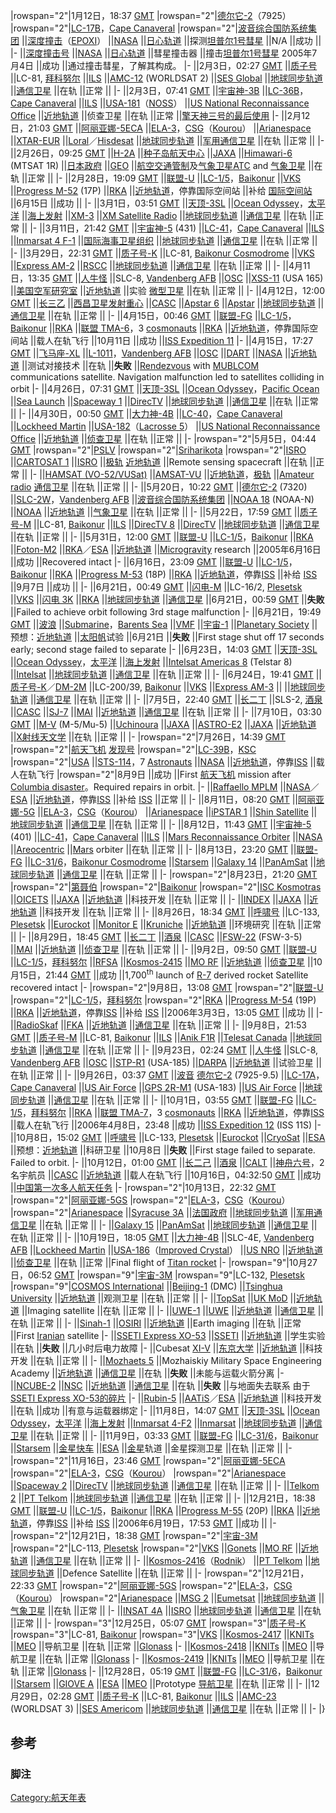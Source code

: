 |rowspan="2"|<span id="1月"></span>1月12日，18:37 [GMT](https://zh.wikipedia.org/wiki/GMT "wikilink") |rowspan="2"|[德尔它-2](https://zh.wikipedia.org/wiki/德尔它-2运载火箭 "wikilink")（7925） |rowspan="2"|[LC-17B](https://zh.wikipedia.org/wiki/Cape_Canaveral_Air_Force_Station_Launch_Complex_17 "wikilink")，[Cape Canaveral](https://zh.wikipedia.org/wiki/Cape_Canaveral_Air_Force_Station "wikilink") |rowspan="2"|[波音综合国防系统集团](https://zh.wikipedia.org/wiki/波音综合国防系统集团 "wikilink") ||[深度撞击](https://zh.wikipedia.org/wiki/深度撞击 "wikilink")（[EPOXI](../Page/EPOXI.md "wikilink")） ||[NASA](https://zh.wikipedia.org/wiki/NASA "wikilink") ||[日心轨道](https://zh.wikipedia.org/wiki/日心轨道 "wikilink") ||探测[坦普尔1号彗星](../Page/坦普尔1号彗星.md "wikilink") ||N/A ||成功 || |- ||[深度撞击号](../Page/深度撞击号.md "wikilink") ||[NASA](https://zh.wikipedia.org/wiki/NASA "wikilink") ||[日心轨道](https://zh.wikipedia.org/wiki/日心轨道 "wikilink") ||彗星撞击器 ||撞击[坦普尔1号彗星](../Page/坦普尔1号彗星.md "wikilink")
2005年7月4日 ||成功 ||通过撞击彗星，了解其构成。 |- ||<span id="2月"></span>2月3日，02:27 [GMT](https://zh.wikipedia.org/wiki/GMT "wikilink") ||[质子号](https://zh.wikipedia.org/wiki/质子号运载火箭 "wikilink") ||LC-81, [拜科努尔](../Page/拜科努尔航天发射场.md "wikilink") ||[ILS](https://zh.wikipedia.org/wiki/International_Launch_Services "wikilink") ||[AMC-12](https://zh.wikipedia.org/wiki/AMC-12 "wikilink") (WORLDSAT 2) ||[SES Global](https://zh.wikipedia.org/wiki/SES_Global "wikilink") ||[地球同步轨道](../Page/地球同步轨道.md "wikilink") ||[通信卫星](https://zh.wikipedia.org/wiki/通信卫星 "wikilink") ||在轨 ||正常 || |- ||2月3日，07:41 [GMT](https://zh.wikipedia.org/wiki/GMT "wikilink") ||[宇宙神-3B](https://zh.wikipedia.org/wiki/宇宙神-3运载火箭 "wikilink") ||[LC-36B](https://zh.wikipedia.org/wiki/Cape_Canaveral_Air_Force_Station_Launch_Complex_36 "wikilink")，[Cape Canaveral](https://zh.wikipedia.org/wiki/Cape_Canaveral_Air_Force_Station "wikilink") ||[ILS](https://zh.wikipedia.org/wiki/International_Launch_Services "wikilink") ||[USA-181](https://zh.wikipedia.org/wiki/USA-181 "wikilink")（[NOSS](https://zh.wikipedia.org/wiki/Naval_Ocean_Surveillance_System "wikilink")） ||[US National Reconnaissance Office](https://zh.wikipedia.org/wiki/US_National_Reconnaissance_Office "wikilink") ||[近地轨道](../Page/近地轨道.md "wikilink") ||侦查卫星 ||在轨 ||正常 ||[擎天神三号的最后使用](https://zh.wikipedia.org/wiki/擎天神三号 "wikilink") |- ||2月12日，21:03 [GMT](https://zh.wikipedia.org/wiki/GMT "wikilink") ||[阿丽亚娜-5ECA](https://zh.wikipedia.org/wiki/阿丽亚娜5型运载火箭 "wikilink") ||[ELA-3](https://zh.wikipedia.org/wiki/ELA-3 "wikilink")，[CSG](https://zh.wikipedia.org/wiki/Centre_Spatial_Guyanais "wikilink")（[Kourou](https://zh.wikipedia.org/wiki/Kourou "wikilink")） ||[Arianespace](https://zh.wikipedia.org/wiki/Arianespace "wikilink") ||[XTAR-EUR](https://zh.wikipedia.org/wiki/XTAR-EUR "wikilink") ||[Loral](https://zh.wikipedia.org/wiki/Loral "wikilink")／[Hisdesat](https://zh.wikipedia.org/wiki/Hisdesat "wikilink") ||[地球同步轨道](../Page/地球同步轨道.md "wikilink") ||[军用通信卫星](https://zh.wikipedia.org/wiki/通信卫星 "wikilink") ||在轨 ||正常 || |- ||2月26日，09:25 [GMT](https://zh.wikipedia.org/wiki/GMT "wikilink") ||[H-2A](https://zh.wikipedia.org/wiki/H-2A运载火箭 "wikilink") ||[种子岛航天中心](https://zh.wikipedia.org/wiki/种子岛航天中心 "wikilink") ||[JAXA](https://zh.wikipedia.org/wiki/JAXA "wikilink") ||[Himawari-6](https://zh.wikipedia.org/wiki/MTSAT "wikilink") (MTSAT 1R) ||[日本政府](https://zh.wikipedia.org/wiki/日本政府 "wikilink") ||[GEO](../Page/地球同步轨道.md "wikilink") ||[航空交通管制](../Page/航空交通管制.md "wikilink")及[气象卫星](https://zh.wikipedia.org/wiki/气象卫星 "wikilink")[ATC](https://zh.wikipedia.org/wiki/Air_Traffic_Control "wikilink") and [气象卫星](https://zh.wikipedia.org/wiki/气象卫星 "wikilink") ||在轨 ||正常 || |- ||2月28日，19:09 [GMT](https://zh.wikipedia.org/wiki/GMT "wikilink") ||[联盟-U](https://zh.wikipedia.org/wiki/联盟号运载火箭 "wikilink") ||[LC-1/5](https://zh.wikipedia.org/wiki/Gagarin's_Start "wikilink")，[Baikonur](https://zh.wikipedia.org/wiki/Baikonur_Cosmodrome "wikilink") ||[VKS](https://zh.wikipedia.org/wiki/VKS "wikilink") ||[Progress M-52](https://zh.wikipedia.org/wiki/Progress_spacecraft "wikilink") (17P) ||[RKA](https://zh.wikipedia.org/wiki/俄罗斯联邦太空总署 "wikilink") ||[近地轨道](../Page/近地轨道.md "wikilink")，停靠国际空间站 ||补给 [国际空间站](../Page/国际空间站.md "wikilink") ||6月15日 ||成功 || |- ||<span id="3月"></span>3月1日，03:51 [GMT](https://zh.wikipedia.org/wiki/GMT "wikilink") ||[天顶-3SL](https://zh.wikipedia.org/wiki/天顶号运载火箭 "wikilink") ||[Ocean Odyssey](https://zh.wikipedia.org/wiki/Ocean_Odyssey "wikilink")，[太平洋](https://zh.wikipedia.org/wiki/太平洋 "wikilink") ||[海上发射](https://zh.wikipedia.org/wiki/海上发射 "wikilink") ||[XM-3](https://zh.wikipedia.org/wiki/XM-3 "wikilink") ||[XM Satellite Radio](https://zh.wikipedia.org/wiki/XM_Satellite_Radio "wikilink") ||[地球同步轨道](../Page/地球同步轨道.md "wikilink") ||[通信卫星](https://zh.wikipedia.org/wiki/通信卫星 "wikilink") ||在轨 ||正常 || |- ||3月11日，21:42 [GMT](https://zh.wikipedia.org/wiki/GMT "wikilink") ||[宇宙神-5](https://zh.wikipedia.org/wiki/宇宙神-5运载火箭 "wikilink") (431) ||[LC-41](https://zh.wikipedia.org/wiki/Cape_Canaveral_Air_Force_Station_Launch_Complex_41 "wikilink")，[Cape Canaveral](https://zh.wikipedia.org/wiki/Cape_Canaveral_Air_Force_Station "wikilink") ||[ILS](https://zh.wikipedia.org/wiki/International_Launch_Services "wikilink") ||[Inmarsat 4 F-1](https://zh.wikipedia.org/wiki/Inmarsat_4_F-1 "wikilink") ||[国际海事卫星组织](https://zh.wikipedia.org/wiki/国际海事卫星组织 "wikilink") ||[地球同步轨道](../Page/地球同步轨道.md "wikilink") ||[通信卫星](https://zh.wikipedia.org/wiki/通信卫星 "wikilink") ||在轨 ||正常 || |- ||3月29日，22:31 [GMT](https://zh.wikipedia.org/wiki/GMT "wikilink") ||[质子号-K](https://zh.wikipedia.org/wiki/质子号运载火箭 "wikilink") ||LC-81, [Baikonur Cosmodrome](https://zh.wikipedia.org/wiki/Baikonur_Cosmodrome "wikilink") ||[VKS](https://zh.wikipedia.org/wiki/VKS "wikilink") ||[Express AM-2](https://zh.wikipedia.org/wiki/Express_AM-2 "wikilink") ||[RSCC](https://zh.wikipedia.org/wiki/俄罗斯卫星通信公司 "wikilink") ||[地球同步轨道](../Page/地球同步轨道.md "wikilink") ||[通信卫星](https://zh.wikipedia.org/wiki/通信卫星 "wikilink") ||在轨 ||正常 || |- ||<span id="4月"></span>4月11日，13:35 [GMT](https://zh.wikipedia.org/wiki/GMT "wikilink") ||[人牛怪](https://zh.wikipedia.org/wiki/人牛怪运载火箭 "wikilink") ||SLC-8, [Vandenberg AFB](https://zh.wikipedia.org/wiki/Vandenberg_AFB "wikilink") ||[OSC](https://zh.wikipedia.org/wiki/Orbital_Sciences "wikilink") ||[XSS-11](https://zh.wikipedia.org/wiki/XSS-11 "wikilink") (USA 165) ||[美国空军研究室](https://zh.wikipedia.org/wiki/美国空军研究室 "wikilink") ||[近地轨道](../Page/近地轨道.md "wikilink") ||实验 [微型卫星](https://zh.wikipedia.org/wiki/微型卫星 "wikilink") ||在轨 ||正常 || |- ||4月12日，12:00 [GMT](https://zh.wikipedia.org/wiki/GMT "wikilink") ||[长三乙](https://zh.wikipedia.org/wiki/长征三号乙火箭 "wikilink") ||[西昌卫星发射重心](https://zh.wikipedia.org/wiki/西昌卫星发射重心 "wikilink") ||[CASC](https://zh.wikipedia.org/wiki/CASC "wikilink") ||[Apstar 6](https://zh.wikipedia.org/wiki/Apstar_6 "wikilink") ||[Apstar](https://zh.wikipedia.org/wiki/Apstar "wikilink") ||[地球同步轨道](../Page/地球同步轨道.md "wikilink") ||[通信卫星](https://zh.wikipedia.org/wiki/通信卫星 "wikilink") ||在轨 ||正常 || |- ||4月15日，00:46 [GMT](https://zh.wikipedia.org/wiki/GMT "wikilink") ||[联盟-FG](https://zh.wikipedia.org/wiki/联盟号运载火箭 "wikilink") ||[LC-1/5](https://zh.wikipedia.org/wiki/Gagarin's_Start "wikilink")，[Baikonur](https://zh.wikipedia.org/wiki/Baikonur_Cosmodrome "wikilink") ||[RKA](https://zh.wikipedia.org/wiki/俄罗斯联邦太空总署 "wikilink") ||[联盟 TMA-6](https://zh.wikipedia.org/wiki/联盟号运载火箭 "wikilink")，3 [cosmonauts](https://zh.wikipedia.org/wiki/cosmonaut "wikilink") ||[RKA](https://zh.wikipedia.org/wiki/俄罗斯联邦太空总署 "wikilink") ||[近地轨道](../Page/近地轨道.md "wikilink")，停靠国际空间站 ||载人在轨飞行 ||10月11日 ||成功 ||[ISS Expedition 11](https://zh.wikipedia.org/wiki/Expedition_11 "wikilink") |- ||4月15日，17:27 [GMT](https://zh.wikipedia.org/wiki/GMT "wikilink") ||[飞马座-XL](https://zh.wikipedia.org/wiki/飞马座号运载火箭 "wikilink") ||[L-1011](https://zh.wikipedia.org/wiki/Lockheed_L-1011 "wikilink")，[Vandenberg AFB](https://zh.wikipedia.org/wiki/Vandenberg_AFB "wikilink") ||[OSC](https://zh.wikipedia.org/wiki/Orbital_Sciences "wikilink") ||[DART](https://zh.wikipedia.org/wiki/DART_\(spacecraft\) "wikilink") ||[NASA](https://zh.wikipedia.org/wiki/NASA "wikilink") ||[近地轨道](../Page/近地轨道.md "wikilink") ||测试对接技术 ||在轨 ||**失败** ||[Rendezvous](../Page/Rendezvous.md "wikilink") with [MUBLCOM](https://zh.wikipedia.org/wiki/MUBLCOM "wikilink") communications satellite. Navigation malfunction led to satellites colliding in orbit |- ||4月26日，07:31 [GMT](https://zh.wikipedia.org/wiki/GMT "wikilink") ||[天顶-3SL](https://zh.wikipedia.org/wiki/天顶号运载火箭 "wikilink") ||[Ocean Odyssey](https://zh.wikipedia.org/wiki/Ocean_Odyssey "wikilink")，[Pacific Ocean](https://zh.wikipedia.org/wiki/Pacific_Ocean "wikilink") ||[Sea Launch](https://zh.wikipedia.org/wiki/Sea_Launch "wikilink") ||[Spaceway 1](https://zh.wikipedia.org/wiki/Spaceway_1 "wikilink") ||[DirecTV](../Page/DirecTV.md "wikilink") ||[地球同步轨道](../Page/地球同步轨道.md "wikilink") ||[通信卫星](https://zh.wikipedia.org/wiki/通信卫星 "wikilink") ||在轨 ||正常 || |- ||4月30日，00:50 [GMT](https://zh.wikipedia.org/wiki/GMT "wikilink") ||[大力神-4B](https://zh.wikipedia.org/wiki/大力神-4运载火箭 "wikilink") ||[LC-40](https://zh.wikipedia.org/wiki/Cape_Canaveral_Air_Force_Station_Launch_Complex_40 "wikilink")，[Cape Canaveral](https://zh.wikipedia.org/wiki/Cape_Canaveral_Air_Force_Station "wikilink") ||[Lockheed Martin](https://zh.wikipedia.org/wiki/Lockheed_Martin "wikilink") ||[USA-182](https://zh.wikipedia.org/wiki/USA-182 "wikilink")（[Lacrosse 5](https://zh.wikipedia.org/wiki/Lacrosse_\(satellite\) "wikilink")） ||[US National Reconnaissance Office](https://zh.wikipedia.org/wiki/US_National_Reconnaissance_Office "wikilink") ||[近地轨道](../Page/近地轨道.md "wikilink") ||[侦查卫星](https://zh.wikipedia.org/wiki/侦查卫星 "wikilink") ||在轨 ||正常 || |- |rowspan="2"|<span id="5月"></span>5月5日，04:44 [GMT](https://zh.wikipedia.org/wiki/GMT "wikilink") |rowspan="2"|[PSLV](https://zh.wikipedia.org/wiki/极轨卫星运载火箭 "wikilink") |rowspan="2"|[Sriharikota](https://zh.wikipedia.org/wiki/Sriharikota "wikilink") |rowspan="2"|[ISRO](https://zh.wikipedia.org/wiki/ISRO "wikilink") ||[CARTOSAT 1](https://zh.wikipedia.org/wiki/CARTOSAT_1 "wikilink") ||[ISRO](https://zh.wikipedia.org/wiki/ISRO "wikilink") ||[极轨](https://zh.wikipedia.org/wiki/极轨道 "wikilink") [近地轨道](../Page/近地轨道.md "wikilink") ||Remote sensing spacecraft ||在轨 ||正常 || |- ||[HAMSAT (VO-52/VUSat)](https://zh.wikipedia.org/wiki/HAMSAT "wikilink") ||[AMSAT-VU](https://zh.wikipedia.org/wiki/AMSAT-VU "wikilink") ||[近地轨道](../Page/近地轨道.md "wikilink")，[极轨](https://zh.wikipedia.org/wiki/极轨道 "wikilink") ||[Amateur radio](https://zh.wikipedia.org/wiki/Amateur_radio "wikilink") [通信卫星](https://zh.wikipedia.org/wiki/通信卫星 "wikilink") ||在轨 ||正常 || |- ||5月20日，10:22 [GMT](https://zh.wikipedia.org/wiki/GMT "wikilink") ||[德尔它-2](https://zh.wikipedia.org/wiki/德尔它-2运载火箭 "wikilink") (7320) ||[SLC-2W](https://zh.wikipedia.org/wiki/Vandenberg_AFB_Space_Launch_Complex_2 "wikilink")，[Vandenberg AFB](https://zh.wikipedia.org/wiki/Vandenberg_AFB "wikilink") ||[波音综合国防系统集团](https://zh.wikipedia.org/wiki/波音综合国防系统集团 "wikilink") ||[NOAA 18](https://zh.wikipedia.org/wiki/NOAA_18 "wikilink") (NOAA-N) ||[NOAA](https://zh.wikipedia.org/wiki/NOAA "wikilink") ||[近地轨道](../Page/近地轨道.md "wikilink") ||[气象卫星](https://zh.wikipedia.org/wiki/气象卫星 "wikilink") ||在轨 ||正常 || |- ||5月22日，17:59 [GMT](https://zh.wikipedia.org/wiki/GMT "wikilink") ||[质子号-M](https://zh.wikipedia.org/wiki/质子号运载火箭 "wikilink") ||LC-81, [Baikonur](https://zh.wikipedia.org/wiki/Baikonur_Cosmodrome "wikilink") ||[ILS](https://zh.wikipedia.org/wiki/International_Launch_Services "wikilink") ||[DirecTV 8](https://zh.wikipedia.org/wiki/DirecTV_8 "wikilink") ||[DirecTV](../Page/DirecTV.md "wikilink") ||[地球同步轨道](../Page/地球同步轨道.md "wikilink") ||[通信卫星](https://zh.wikipedia.org/wiki/通信卫星 "wikilink") ||在轨 ||正常 || |- ||5月31日，12:00 [GMT](https://zh.wikipedia.org/wiki/GMT "wikilink") ||[联盟-U](https://zh.wikipedia.org/wiki/联盟号运载火箭 "wikilink") ||[LC-1/5](https://zh.wikipedia.org/wiki/Gagarin's_Start "wikilink")，[Baikonur](https://zh.wikipedia.org/wiki/Baikonur_Cosmodrome "wikilink") ||[RKA](https://zh.wikipedia.org/wiki/俄罗斯联邦太空总署 "wikilink") ||[Foton-M2](https://zh.wikipedia.org/wiki/Foton-M2 "wikilink") ||[RKA](https://zh.wikipedia.org/wiki/俄罗斯联邦太空总署 "wikilink")／[ESA](https://zh.wikipedia.org/wiki/ESA "wikilink") ||[近地轨道](../Page/近地轨道.md "wikilink") ||[Microgravity](https://zh.wikipedia.org/wiki/Microgravity "wikilink") research ||2005年6月16日 ||成功 ||Recovered intact |- ||<span id="6月"></span>6月16日，23:09 [GMT](https://zh.wikipedia.org/wiki/GMT "wikilink") ||[联盟-U](https://zh.wikipedia.org/wiki/联盟号运载火箭 "wikilink") ||[LC-1/5](https://zh.wikipedia.org/wiki/Gagarin's_Start "wikilink")，[Baikonur](https://zh.wikipedia.org/wiki/Baikonur_Cosmodrome "wikilink") ||[RKA](https://zh.wikipedia.org/wiki/俄罗斯联邦太空总署 "wikilink") ||[Progress M-53](https://zh.wikipedia.org/wiki/Progress_spacecraft "wikilink") (18P) ||[RKA](https://zh.wikipedia.org/wiki/俄罗斯联邦太空总署 "wikilink") ||[近地轨道](../Page/近地轨道.md "wikilink")，停靠[ISS](../Page/国际空间站.md "wikilink") ||补给 [ISS](../Page/国际空间站.md "wikilink") ||9月7日 ||成功 || |- ||6月21日，00:49 [GMT](https://zh.wikipedia.org/wiki/GMT "wikilink") ||[闪电-M](https://zh.wikipedia.org/wiki/闪电号运载火箭 "wikilink") ||LC-16/2, [Plesetsk](https://zh.wikipedia.org/wiki/Plesetsk_Cosmodrome "wikilink") ||[VKS](https://zh.wikipedia.org/wiki/VKS "wikilink") ||[闪电 3K](https://zh.wikipedia.org/wiki/闪电号运载火箭 "wikilink") ||[RKA](https://zh.wikipedia.org/wiki/Russian_Federal_Space_Agenxt "wikilink") ||[地球同步轨道](../Page/地球同步轨道.md "wikilink") ||[通信卫星](https://zh.wikipedia.org/wiki/通信卫星 "wikilink") ||6月21日，00:59 [GMT](https://zh.wikipedia.org/wiki/GMT "wikilink") ||**失败** ||Failed to achieve orbit following 3rd stage malfunction |- ||6月21日，19:49 [GMT](https://zh.wikipedia.org/wiki/GMT "wikilink") ||[波浪](https://zh.wikipedia.org/wiki/波浪号运载火箭 "wikilink") ||[Submarine](https://zh.wikipedia.org/wiki/Delta_class_submarine "wikilink")，[Barents Sea](https://zh.wikipedia.org/wiki/Barents_Sea "wikilink") ||[VMF](https://zh.wikipedia.org/wiki/VMF "wikilink") ||[宇宙-1](../Page/宇宙-1运载火箭.md "wikilink") ||[Planetary Society](https://zh.wikipedia.org/wiki/Planetary_Society "wikilink") ||预想：[近地轨道](../Page/近地轨道.md "wikilink") ||[太阳帆](../Page/太阳帆.md "wikilink")试验 ||6月21日 ||**失败** ||First stage shut off 17 seconds early; second stage failed to separate |- ||6月23日，14:03 [GMT](https://zh.wikipedia.org/wiki/GMT "wikilink") ||[天顶-3SL](https://zh.wikipedia.org/wiki/天顶号运载火箭 "wikilink") ||[Ocean Odyssey](https://zh.wikipedia.org/wiki/Ocean_Odyssey "wikilink")，[太平洋](https://zh.wikipedia.org/wiki/太平洋 "wikilink") ||[海上发射](https://zh.wikipedia.org/wiki/海上发射 "wikilink") ||[Intelsat Americas 8](https://zh.wikipedia.org/wiki/Intelsat_Americas_8 "wikilink") (Telstar 8) ||[Intelsat](https://zh.wikipedia.org/wiki/Intelsat "wikilink") ||[地球同步轨道](../Page/地球同步轨道.md "wikilink") ||[通信卫星](https://zh.wikipedia.org/wiki/通信卫星 "wikilink") ||在轨 ||正常 || |- ||6月24日，19:41 [GMT](https://zh.wikipedia.org/wiki/GMT "wikilink") ||[质子号-K](https://zh.wikipedia.org/wiki/质子号运载火箭 "wikilink")／[DM-2M](https://zh.wikipedia.org/wiki/DM-2M "wikilink") ||LC-200/39, [Baikonur](https://zh.wikipedia.org/wiki/Baikonur "wikilink") ||[VKS](https://zh.wikipedia.org/wiki/VKS "wikilink") ||[Express AM-3](https://zh.wikipedia.org/wiki/Express_AM-3 "wikilink") || ||[地球同步轨道](../Page/地球同步轨道.md "wikilink") ||[通信卫星](https://zh.wikipedia.org/wiki/通信卫星 "wikilink") ||在轨 ||正常 || |- ||<span id="7月"></span>7月5日，22:40 [GMT](https://zh.wikipedia.org/wiki/GMT "wikilink") ||[长二丁](https://zh.wikipedia.org/wiki/长征二号丁火箭 "wikilink") ||SLS-2, [酒泉](https://zh.wikipedia.org/wiki/酒泉卫星发射中心 "wikilink") ||[CASC](https://zh.wikipedia.org/wiki/CASC "wikilink") ||[SJ-7](https://zh.wikipedia.org/wiki/SJ-7 "wikilink") ||[MAI](https://zh.wikipedia.org/wiki/MAI "wikilink") ||[近地轨道](../Page/近地轨道.md "wikilink") ||[通信卫星](https://zh.wikipedia.org/wiki/通信卫星 "wikilink") ||在轨 ||正常 || |- ||7月10日，03:30 [GMT](https://zh.wikipedia.org/wiki/GMT "wikilink") ||[M-V](https://zh.wikipedia.org/wiki/M-V "wikilink") (M-5/Mu-5) ||[Uchinoura](https://zh.wikipedia.org/wiki/Uchinoura_Space_Center "wikilink") ||[JAXA](https://zh.wikipedia.org/wiki/JAXA "wikilink") ||[ASTRO-E2](https://zh.wikipedia.org/wiki/ASTRO-E2 "wikilink") ||[JAXA](https://zh.wikipedia.org/wiki/JAXA "wikilink") ||[近地轨道](../Page/近地轨道.md "wikilink") ||[X射线天文学](../Page/X射线天文学.md "wikilink") ||在轨 ||正常 || |- |rowspan="2"|7月26日，14:39 [GMT](https://zh.wikipedia.org/wiki/GMT "wikilink") |rowspan="2"|[航天飞机](../Page/航天飞机.md "wikilink")
[发现号](https://zh.wikipedia.org/wiki/发现号航天飞机 "wikilink") |rowspan="2"|[LC-39B](https://zh.wikipedia.org/wiki/Kennedy_Space_Center_Launch_Complex_39 "wikilink")，[KSC](https://zh.wikipedia.org/wiki/Kennedy_Space_Center "wikilink") |rowspan="2"|[USA](https://zh.wikipedia.org/wiki/United_Space_Alliance "wikilink") ||[STS-114](../Page/STS-114.md "wikilink")，7 [Astronauts](https://zh.wikipedia.org/wiki/astronaut "wikilink") ||[NASA](https://zh.wikipedia.org/wiki/NASA "wikilink") ||[近地轨道](../Page/近地轨道.md "wikilink")，停靠[ISS](../Page/国际空间站.md "wikilink") ||载人在轨飞行 |rowspan="2"|8月9日 ||成功 ||First [航天飞机](../Page/航天飞机.md "wikilink") mission after [Columbia disaster](https://zh.wikipedia.org/wiki/Space_Shuttle_Columbia_disaster "wikilink")。Required repairs in orbit. |- ||[Raffaello MPLM](https://zh.wikipedia.org/wiki/MPLM "wikilink") ||[NASA](https://zh.wikipedia.org/wiki/NASA "wikilink")／[ESA](https://zh.wikipedia.org/wiki/ESA "wikilink") ||[近地轨道](../Page/近地轨道.md "wikilink")，停靠[ISS](../Page/国际空间站.md "wikilink") ||补给 [ISS](../Page/国际空间站.md "wikilink") ||正常 || |- ||<span id="8月"></span>8月11日，08:20 [GMT](https://zh.wikipedia.org/wiki/GMT "wikilink") ||[阿丽亚娜-5G](https://zh.wikipedia.org/wiki/阿丽亚娜5型运载火箭 "wikilink") ||[ELA-3](https://zh.wikipedia.org/wiki/ELA-3 "wikilink")，[CSG](https://zh.wikipedia.org/wiki/Centre_Spatial_Guyanais "wikilink")（[Kourou](https://zh.wikipedia.org/wiki/Kourou "wikilink")） ||[Arianespace](https://zh.wikipedia.org/wiki/Arianespace "wikilink") ||[iPSTAR 1](https://zh.wikipedia.org/wiki/iPSTAR_1 "wikilink") ||[Shin Satellite](https://zh.wikipedia.org/wiki/Shin_Satellite "wikilink") ||[地球同步轨道](../Page/地球同步轨道.md "wikilink") ||[通信卫星](https://zh.wikipedia.org/wiki/通信卫星 "wikilink") ||在轨 ||正常 || |- ||8月12日，11:43 [GMT](https://zh.wikipedia.org/wiki/GMT "wikilink") ||[宇宙神-5](https://zh.wikipedia.org/wiki/宇宙神-5运载火箭 "wikilink") (401) ||[LC-41](https://zh.wikipedia.org/wiki/Cape_Canaveral_Air_Force_Station_Launch_Complex_41 "wikilink")，[Cape Canaveral](https://zh.wikipedia.org/wiki/Cape_Canaveral_Air_Force_Station "wikilink") ||[ILS](https://zh.wikipedia.org/wiki/International_Launch_Services "wikilink") ||[Mars Reconnaissance Orbiter](https://zh.wikipedia.org/wiki/Mars_Reconnaissance_Orbiter "wikilink") ||[NASA](https://zh.wikipedia.org/wiki/NASA "wikilink") ||[Areocentric](../Page/Mars.md "wikilink") ||[Mars](../Page/Mars.md "wikilink") orbiter ||在轨 ||正常 || |- ||8月13日，23:20 [GMT](https://zh.wikipedia.org/wiki/GMT "wikilink") ||[联盟-FG](https://zh.wikipedia.org/wiki/联盟号运载火箭 "wikilink") ||[LC-31/6](https://zh.wikipedia.org/wiki/Baikonur_Cosmodrome_Site_31/6 "wikilink")，[Baikonur Cosmodrome](https://zh.wikipedia.org/wiki/Baikonur_Cosmodrome "wikilink") ||[Starsem](https://zh.wikipedia.org/wiki/Starsem "wikilink") ||[Galaxy 14](https://zh.wikipedia.org/wiki/Galaxy_14 "wikilink") ||[PanAmSat](https://zh.wikipedia.org/wiki/PanAmSat "wikilink") ||[地球同步轨道](../Page/地球同步轨道.md "wikilink") ||[通信卫星](https://zh.wikipedia.org/wiki/通信卫星 "wikilink") ||在轨 ||正常 || |- |rowspan="2"|8月23日，21:20 [GMT](https://zh.wikipedia.org/wiki/GMT "wikilink") |rowspan="2"|[第聂伯](https://zh.wikipedia.org/wiki/第聂伯号运载火箭 "wikilink") |rowspan="2"|[Baikonur](https://zh.wikipedia.org/wiki/Baikonur "wikilink") |rowspan="2"|[ISC Kosmotras](https://zh.wikipedia.org/wiki/ISC_Kosmotras "wikilink") ||[OICETS](https://zh.wikipedia.org/wiki/OICETS "wikilink") ||[JAXA](https://zh.wikipedia.org/wiki/JAXA "wikilink") ||[近地轨道](../Page/近地轨道.md "wikilink") ||科技开发 ||在轨 ||正常 || |- ||[INDEX](https://zh.wikipedia.org/wiki/INDEX "wikilink") ||[JAXA](https://zh.wikipedia.org/wiki/JAXA "wikilink") ||[近地轨道](../Page/近地轨道.md "wikilink") ||科技开发 ||在轨 ||正常 || |- ||8月26日，18:34 [GMT](https://zh.wikipedia.org/wiki/GMT "wikilink") ||[呼啸号](https://zh.wikipedia.org/wiki/呼啸号运载火箭 "wikilink") ||LC-133, [Plesetsk](https://zh.wikipedia.org/wiki/Plesetsk_Cosmodrome "wikilink") ||[Eurockot](https://zh.wikipedia.org/wiki/Eurockot "wikilink") ||[Monitor E](https://zh.wikipedia.org/wiki/Monitor_E "wikilink") ||[Kruniche](https://zh.wikipedia.org/wiki/Kruniche "wikilink") ||[近地轨道](../Page/近地轨道.md "wikilink") ||环境研究 ||在轨 ||正常 || |- ||8月29日，18:45 [GMT](https://zh.wikipedia.org/wiki/GMT "wikilink") ||[长二丁](https://zh.wikipedia.org/wiki/长征二号丁火箭 "wikilink") ||[酒泉](https://zh.wikipedia.org/wiki/酒泉卫星发射中心 "wikilink") ||[CASC](https://zh.wikipedia.org/wiki/CASC "wikilink") ||[FSW-22](https://zh.wikipedia.org/wiki/FSW-22 "wikilink") (FSW-3-5) ||[MAI](https://zh.wikipedia.org/wiki/MAI "wikilink") ||[近地轨道](../Page/近地轨道.md "wikilink") ||[侦查卫星](https://zh.wikipedia.org/wiki/侦查卫星 "wikilink") ||在轨 ||正常 || |- ||<span id="9月"></span>9月2日，09:50 [GMT](https://zh.wikipedia.org/wiki/GMT "wikilink") ||[联盟-U](https://zh.wikipedia.org/wiki/联盟号运载火箭 "wikilink") ||[LC-1/5](https://zh.wikipedia.org/wiki/Gagarin's_Start "wikilink")，[拜科努尔](../Page/拜科努尔航天发射场.md "wikilink") ||[RFSA](https://zh.wikipedia.org/wiki/俄罗斯联邦太空总署 "wikilink") ||[Kosmos-2415](https://zh.wikipedia.org/wiki/Kosmos-2415 "wikilink") ||[MO RF](https://zh.wikipedia.org/wiki/MO_RF "wikilink") ||[近地轨道](../Page/近地轨道.md "wikilink") ||[侦查卫星](https://zh.wikipedia.org/wiki/侦查卫星 "wikilink") ||10月15日，21:44 [GMT](https://zh.wikipedia.org/wiki/GMT "wikilink") ||成功 ||1,700<sup>th</sup> launch of [R-7](https://zh.wikipedia.org/wiki/R-7_Semyorka "wikilink") derived rocket
Satellite recovered intact |- |rowspan="2"|9月8日，13:08 [GMT](https://zh.wikipedia.org/wiki/GMT "wikilink") |rowspan="2"|[联盟-U](https://zh.wikipedia.org/wiki/联盟号运载火箭 "wikilink") |rowspan="2"|[LC-1/5](https://zh.wikipedia.org/wiki/Gagarin's_Start "wikilink")，[拜科努尔](../Page/拜科努尔航天发射场.md "wikilink") |rowspan="2"|[RKA](https://zh.wikipedia.org/wiki/俄罗斯联邦太空总署 "wikilink") ||[Progress M-54](https://zh.wikipedia.org/wiki/Progress_spacecraft "wikilink") (19P) ||[RKA](https://zh.wikipedia.org/wiki/俄罗斯联邦太空总署 "wikilink") ||[近地轨道](../Page/近地轨道.md "wikilink")，停靠[ISS](../Page/国际空间站.md "wikilink") ||补给 [ISS](../Page/国际空间站.md "wikilink") ||2006年3月3日，13:05 [GMT](https://zh.wikipedia.org/wiki/GMT "wikilink") ||成功 || |- ||[RadioSkaf](https://zh.wikipedia.org/wiki/RadioSkaf "wikilink") ||[FKA](https://zh.wikipedia.org/wiki/FKA "wikilink") ||[近地轨道](../Page/近地轨道.md "wikilink") ||[通信卫星](https://zh.wikipedia.org/wiki/通信卫星 "wikilink") ||在轨 ||正常 || |- ||9月8日，21:53 [GMT](https://zh.wikipedia.org/wiki/GMT "wikilink") ||[质子号-M](https://zh.wikipedia.org/wiki/质子号运载火箭 "wikilink") ||LC-81, [Baikonur](https://zh.wikipedia.org/wiki/Baikonur "wikilink") ||[ILS](https://zh.wikipedia.org/wiki/International_Launch_Services "wikilink") ||[Anik F1R](https://zh.wikipedia.org/wiki/Anik_\(satellite\) "wikilink") ||[Telesat Canada](https://zh.wikipedia.org/wiki/Telesat_Canada "wikilink") ||[地球同步轨道](../Page/地球同步轨道.md "wikilink") ||[通信卫星](https://zh.wikipedia.org/wiki/通信卫星 "wikilink") ||在轨 ||正常 || |- ||9月23日，02:24 [GMT](https://zh.wikipedia.org/wiki/GMT "wikilink") ||[人牛怪](https://zh.wikipedia.org/wiki/人牛怪运载火箭 "wikilink") ||SLC-8, [Vandenberg AFB](https://zh.wikipedia.org/wiki/Vandenberg_AFB "wikilink") ||[OSC](https://zh.wikipedia.org/wiki/Orbital_Sciences "wikilink") ||[STP-R1](https://zh.wikipedia.org/wiki/STP-R1 "wikilink") (USA-185) ||[DARPA](../Page/國防高等研究計劃署.md "wikilink") ||[近地轨道](../Page/近地轨道.md "wikilink") ||试验卫星 ||在轨 ||正常 || |- ||9月26日，03:37 [GMT](https://zh.wikipedia.org/wiki/GMT "wikilink") ||[波音](../Page/波音.md "wikilink") [德尔它-2](https://zh.wikipedia.org/wiki/德尔它-2运载火箭 "wikilink") (7925-9.5) ||[LC-17A](https://zh.wikipedia.org/wiki/Cape_Canaveral_Air_Force_Station_Launch_Complex_17 "wikilink")，[Cape Canaveral](https://zh.wikipedia.org/wiki/Cape_Canaveral_Air_Force_Station "wikilink") ||[US Air Force](https://zh.wikipedia.org/wiki/US_Air_Force "wikilink") ||[GPS 2R-M1](https://zh.wikipedia.org/wiki/GPS_satellite "wikilink") (USA-183) ||[US Air Force](https://zh.wikipedia.org/wiki/US_Air_Force "wikilink") ||[地球同步轨道](../Page/地球同步轨道.md "wikilink") ||[通信卫星](https://zh.wikipedia.org/wiki/通信卫星 "wikilink") ||在轨 ||正常 || |- ||<span id="10月"></span>10月1日，03:55 [GMT](https://zh.wikipedia.org/wiki/GMT "wikilink") ||[联盟-FG](https://zh.wikipedia.org/wiki/联盟号运载火箭 "wikilink") ||[LC-1/5](https://zh.wikipedia.org/wiki/Gagarin's_Start "wikilink")，[拜科努尔](../Page/拜科努尔航天发射场.md "wikilink") ||[RKA](https://zh.wikipedia.org/wiki/俄罗斯联邦太空总署 "wikilink") ||[联盟 TMA-7](https://zh.wikipedia.org/wiki/联盟号运载火箭 "wikilink")，3 [cosmonauts](https://zh.wikipedia.org/wiki/cosmonaut "wikilink") ||[RKA](https://zh.wikipedia.org/wiki/俄罗斯联邦太空总署 "wikilink") ||[近地轨道](../Page/近地轨道.md "wikilink")，停靠[ISS](../Page/国际空间站.md "wikilink") ||载人在轨飞行 ||2006年4月8日，23:48 ||成功 ||[ISS Expedition 12](https://zh.wikipedia.org/wiki/Expedition_12 "wikilink") (ISS 11S) |- ||10月8日，15:02 [GMT](https://zh.wikipedia.org/wiki/GMT "wikilink") ||[呼啸号](https://zh.wikipedia.org/wiki/呼啸号运载火箭 "wikilink") ||LC-133, [Plesetsk](https://zh.wikipedia.org/wiki/Plesetsk_Cosmodrome "wikilink") ||[Eurockot](https://zh.wikipedia.org/wiki/Eurockot "wikilink") ||[CryoSat](https://zh.wikipedia.org/wiki/CryoSat "wikilink") ||[ESA](https://zh.wikipedia.org/wiki/ESA "wikilink") ||预想：[近地轨道](../Page/近地轨道.md "wikilink") ||科研卫星 ||10月8日 ||**失败** ||First stage failed to separate. Failed to orbit. |- ||10月12日，01:00 [GMT](https://zh.wikipedia.org/wiki/GMT "wikilink") ||[长二己](https://zh.wikipedia.org/wiki/长征二号己 "wikilink") ||[酒泉](https://zh.wikipedia.org/wiki/酒泉卫星发射中心 "wikilink") ||[CALT](https://zh.wikipedia.org/wiki/CALT "wikilink") ||[神舟六号](../Page/神舟六号.md "wikilink")，2名宇航员 ||[CASC](https://zh.wikipedia.org/wiki/CASC "wikilink") ||[近地轨道](../Page/近地轨道.md "wikilink") ||载人在轨飞行 ||10月16日，04:32:50 [GMT](https://zh.wikipedia.org/wiki/GMT "wikilink") ||成功 ||[中国第一次多人航天任务](https://zh.wikipedia.org/wiki/中国 "wikilink") |- |rowspan="2"|10月13日，22:32 [GMT](https://zh.wikipedia.org/wiki/GMT "wikilink") |rowspan="2"|[阿丽亚娜-5GS](https://zh.wikipedia.org/wiki/阿丽亚娜5型运载火箭 "wikilink") |rowspan="2"|[ELA-3](https://zh.wikipedia.org/wiki/ELA-3 "wikilink")，[CSG](https://zh.wikipedia.org/wiki/Centre_Spatial_Guyanais "wikilink")（[Kourou](https://zh.wikipedia.org/wiki/Kourou "wikilink")） |rowspan="2"|[Arianespace](https://zh.wikipedia.org/wiki/Arianespace "wikilink") ||[Syracuse 3A](https://zh.wikipedia.org/wiki/Syracuse_3A "wikilink") ||[法国政府](https://zh.wikipedia.org/wiki/法国政府 "wikilink") ||[地球同步轨道](../Page/地球同步轨道.md "wikilink") ||[军用通信卫星](https://zh.wikipedia.org/wiki/通信卫星 "wikilink") ||在轨 ||正常 || |- ||[Galaxy 15](https://zh.wikipedia.org/wiki/Galaxy_15 "wikilink") ||[PanAmSat](https://zh.wikipedia.org/wiki/PanAmSat "wikilink") ||[地球同步轨道](../Page/地球同步轨道.md "wikilink") ||[通信卫星](https://zh.wikipedia.org/wiki/通信卫星 "wikilink") ||在轨 ||正常 || |- ||10月19日，18:05 [GMT](https://zh.wikipedia.org/wiki/GMT "wikilink") ||[大力神-4B](https://zh.wikipedia.org/wiki/大力神-4运载火箭 "wikilink") ||SLC-4E, [Vandenberg AFB](https://zh.wikipedia.org/wiki/Vandenberg_AFB "wikilink") ||[Lockheed Martin](https://zh.wikipedia.org/wiki/Lockheed_Martin "wikilink") ||[USA-186](https://zh.wikipedia.org/wiki/USA-186 "wikilink")（[Improved Crystal](https://zh.wikipedia.org/wiki/Improved_Crystal "wikilink")） ||[US NRO](https://zh.wikipedia.org/wiki/US_National_Reconnaissance_Office "wikilink") ||[近地轨道](../Page/近地轨道.md "wikilink") ||[侦查卫星](https://zh.wikipedia.org/wiki/侦查卫星 "wikilink") ||在轨 ||正常 ||Final flight of [Titan rocket](https://zh.wikipedia.org/wiki/Titan_rocket "wikilink") |- |rowspan="9"|10月27日，06:52 [GMT](https://zh.wikipedia.org/wiki/GMT "wikilink") |rowspan="9"|[宇宙-3M](https://zh.wikipedia.org/wiki/宇宙-3M运载火箭 "wikilink") |rowspan="9"|LC-132, [Plesetsk](https://zh.wikipedia.org/wiki/Plesetsk_Cosmodrome "wikilink") |rowspan="9"|[COSMOS International](https://zh.wikipedia.org/wiki/COSMOS_International "wikilink") ||[Beijing-1](https://zh.wikipedia.org/wiki/Beijing-1 "wikilink") (DMC) ||[Tsinghua University](https://zh.wikipedia.org/wiki/Tsinghua_University "wikilink") ||[近地轨道](../Page/近地轨道.md "wikilink") ||观测卫星 ||在轨 ||正常 || |- ||[TopSat](https://zh.wikipedia.org/wiki/TopSat "wikilink") ||[UK MoD](https://zh.wikipedia.org/wiki/Ministry_of_Defence_\(United_Kingdom\) "wikilink") ||[近地轨道](../Page/近地轨道.md "wikilink") ||Imaging satellite ||在轨 ||正常 || |- ||[UWE-1](https://zh.wikipedia.org/wiki/UWE-1 "wikilink") ||[UWE](https://zh.wikipedia.org/wiki/Bayerische_Julius-Maximilians-Universitaet_Wuerzburg "wikilink") ||[近地轨道](../Page/近地轨道.md "wikilink") ||[通信卫星](https://zh.wikipedia.org/wiki/通信卫星 "wikilink") ||在轨 ||正常 || |- ||[Sinah-1](https://zh.wikipedia.org/wiki/Sinah-1 "wikilink") ||[OSIRI](https://zh.wikipedia.org/wiki/OSIRI "wikilink") ||[近地轨道](../Page/近地轨道.md "wikilink") ||Earth imaging ||在轨 ||正常 ||First [Iranian](https://zh.wikipedia.org/wiki/Iran "wikilink") satellite |- ||[SSETI Express XO-53](https://zh.wikipedia.org/wiki/SSETI_Express "wikilink") ||[SSETI](https://zh.wikipedia.org/wiki/SSETI "wikilink") ||[近地轨道](../Page/近地轨道.md "wikilink") ||学生实验 ||在轨 ||**失败** ||几小时后电力故障 |- ||Cubesat [XI-V](https://zh.wikipedia.org/wiki/XI-V "wikilink") ||[东京大学](../Page/东京大学.md "wikilink") ||[近地轨道](../Page/近地轨道.md "wikilink") ||科技开发 ||在轨 ||正常 || |- ||[Mozhaets 5](https://zh.wikipedia.org/wiki/Mozhaets_5 "wikilink") ||Mozhaiskiy Military Space Engineering Academy ||[近地轨道](../Page/近地轨道.md "wikilink") ||[通信卫星](https://zh.wikipedia.org/wiki/通信卫星 "wikilink") ||在轨 ||**失败** ||未能与运载火箭分离 |- ||[NCUBE-2](https://zh.wikipedia.org/wiki/NCUBE-2 "wikilink") ||[NSC](https://zh.wikipedia.org/wiki/NSC "wikilink") ||[近地轨道](../Page/近地轨道.md "wikilink") ||[通信卫星](https://zh.wikipedia.org/wiki/通信卫星 "wikilink") ||在轨 ||**失败** ||与地面失去联系
由于[SSETI Express XO-53的碎片](https://zh.wikipedia.org/wiki/SSETI_Express_XO-53 "wikilink") |- ||[Rubin-5](https://zh.wikipedia.org/wiki/Rubin-5 "wikilink") ||[AATiS](https://zh.wikipedia.org/wiki/AATiS "wikilink")／[ESA](https://zh.wikipedia.org/wiki/ESA "wikilink") ||[近地轨道](../Page/近地轨道.md "wikilink") ||科技开发 ||在轨 ||成功 ||有意与运载器绑定 |- ||<span id="11月"></span>11月8日，14:07 [GMT](https://zh.wikipedia.org/wiki/GMT "wikilink") ||[天顶-3SL](https://zh.wikipedia.org/wiki/天顶号运载火箭 "wikilink") ||[Ocean Odyssey](https://zh.wikipedia.org/wiki/Ocean_Odyssey "wikilink")，[太平洋](https://zh.wikipedia.org/wiki/太平洋 "wikilink") ||[海上发射](https://zh.wikipedia.org/wiki/海上发射 "wikilink") ||[Inmarsat 4-F2](https://zh.wikipedia.org/wiki/Inmarsat_4-F2 "wikilink") ||[Inmarsat](https://zh.wikipedia.org/wiki/Inmarsat "wikilink") ||[地球同步轨道](../Page/地球同步轨道.md "wikilink") ||[通信卫星](https://zh.wikipedia.org/wiki/通信卫星 "wikilink") ||在轨 ||正常 || |- ||11月9日，03:33 [GMT](https://zh.wikipedia.org/wiki/GMT "wikilink") ||[联盟-FG](https://zh.wikipedia.org/wiki/联盟号运载火箭 "wikilink") ||[LC-31/6](https://zh.wikipedia.org/wiki/Baikonur_Cosmodrome_Site_31/6 "wikilink")，[Baikonur](https://zh.wikipedia.org/wiki/Baikonur_Cosmodrome "wikilink") ||[Starsem](https://zh.wikipedia.org/wiki/Starsem "wikilink") ||[金星快车](https://zh.wikipedia.org/wiki/金星快车 "wikilink") ||[ESA](https://zh.wikipedia.org/wiki/ESA "wikilink") ||[金星](../Page/金星.md "wikilink")轨道 ||金星探测卫星 ||在轨 ||正常 || |- |rowspan="2"|11月16日，23:46 [GMT](https://zh.wikipedia.org/wiki/GMT "wikilink") |rowspan="2"|[阿丽亚娜-5ECA](https://zh.wikipedia.org/wiki/阿丽亚娜5型运载火箭 "wikilink") |rowspan="2"|[ELA-3](https://zh.wikipedia.org/wiki/ELA-3 "wikilink")，[CSG](https://zh.wikipedia.org/wiki/Centre_Spatial_Guyanais "wikilink")（[Kourou](https://zh.wikipedia.org/wiki/Kourou "wikilink")） |rowspan="2"|[Arianespace](https://zh.wikipedia.org/wiki/Arianespace "wikilink") ||[Spaceway 2](https://zh.wikipedia.org/wiki/Spaceway_2 "wikilink") ||[DirecTV](../Page/DirecTV.md "wikilink") ||[地球同步轨道](../Page/地球同步轨道.md "wikilink") ||[通信卫星](https://zh.wikipedia.org/wiki/通信卫星 "wikilink") ||在轨 ||正常 || |- ||[Telkom 2](https://zh.wikipedia.org/wiki/Telkom_2 "wikilink") ||[PT Telkom](https://zh.wikipedia.org/wiki/PT_Telkom "wikilink") ||[地球同步轨道](../Page/地球同步轨道.md "wikilink") ||[通信卫星](https://zh.wikipedia.org/wiki/通信卫星 "wikilink") ||在轨 ||正常 || |- ||<span id="12月"></span>12月21日，18:38 [GMT](https://zh.wikipedia.org/wiki/GMT "wikilink") ||[联盟-U](https://zh.wikipedia.org/wiki/联盟号运载火箭 "wikilink") ||[LC-1/5](https://zh.wikipedia.org/wiki/Gagarin's_Start "wikilink")，[Baikonur](https://zh.wikipedia.org/wiki/Baikonur_Cosmodrome "wikilink") ||[RKA](https://zh.wikipedia.org/wiki/俄罗斯联邦太空总署 "wikilink") ||[Progress M-55](https://zh.wikipedia.org/wiki/Progress_spacecraft "wikilink") (20P) ||[RKA](https://zh.wikipedia.org/wiki/俄罗斯联邦太空总署 "wikilink") ||[近地轨道](../Page/近地轨道.md "wikilink")，停靠[ISS](../Page/国际空间站.md "wikilink") ||补给 [ISS](../Page/国际空间站.md "wikilink") ||2006年6月19日，17:53 [GMT](https://zh.wikipedia.org/wiki/GMT "wikilink") ||成功 || |- |rowspan="2"|12月21日，18:38 [GMT](https://zh.wikipedia.org/wiki/GMT "wikilink") |rowspan="2"|[宇宙-3M](https://zh.wikipedia.org/wiki/宇宙-3M运载火箭 "wikilink") |rowspan="2"|LC-113, [Plesetsk](https://zh.wikipedia.org/wiki/Plesetsk "wikilink") |rowspan="2"|[VKS](https://zh.wikipedia.org/wiki/VKS "wikilink") ||[Gonets](https://zh.wikipedia.org/wiki/Gonets "wikilink") ||[MO RF](https://zh.wikipedia.org/wiki/MO_RF "wikilink") ||[近地轨道](../Page/近地轨道.md "wikilink") ||[通信卫星](https://zh.wikipedia.org/wiki/通信卫星 "wikilink") ||在轨 ||正常 || |- ||[Kosmos-2416](https://zh.wikipedia.org/wiki/Kosmos-2416 "wikilink")（[Rodnik](https://zh.wikipedia.org/wiki/Rodnik "wikilink")） ||[PT Telkom](https://zh.wikipedia.org/wiki/PT_Telkom "wikilink") ||[地球同步轨道](../Page/地球同步轨道.md "wikilink") ||Defence Satellite ||在轨 ||正常 || |- |rowspan="2"|12月21日，22:33 [GMT](https://zh.wikipedia.org/wiki/GMT "wikilink") |rowspan="2"|[阿丽亚娜-5GS](https://zh.wikipedia.org/wiki/阿丽亚娜5型运载火箭 "wikilink") |rowspan="2"|[ELA-3](https://zh.wikipedia.org/wiki/ELA-3 "wikilink")，[CSG](https://zh.wikipedia.org/wiki/Centre_Spatial_Guyanais "wikilink")（[Kourou](https://zh.wikipedia.org/wiki/Kourou "wikilink")） |rowspan="2"|[Arianespace](https://zh.wikipedia.org/wiki/Arianespace "wikilink") ||[MSG 2](https://zh.wikipedia.org/wiki/MSG_2 "wikilink") ||[Eumetsat](https://zh.wikipedia.org/wiki/Eumetsat "wikilink") ||[地球同步轨道](../Page/地球同步轨道.md "wikilink") ||[气象卫星](https://zh.wikipedia.org/wiki/气象卫星 "wikilink") ||在轨 ||正常 || |- ||[INSAT 4A](https://zh.wikipedia.org/wiki/INSAT_4A "wikilink") ||[ISRO](https://zh.wikipedia.org/wiki/ISRO "wikilink") ||[地球同步轨道](../Page/地球同步轨道.md "wikilink") ||[通信卫星](https://zh.wikipedia.org/wiki/通信卫星 "wikilink") ||在轨 ||正常 || |- |rowspan="3"|12月25日，05:07 [GMT](https://zh.wikipedia.org/wiki/GMT "wikilink") |rowspan="3"|[质子号-K](https://zh.wikipedia.org/wiki/质子号运载火箭 "wikilink") |rowspan="3"|LC-81, [Baikonur](https://zh.wikipedia.org/wiki/Baikonur_Cosmodrome "wikilink") |rowspan="3"|[VKS](https://zh.wikipedia.org/wiki/VKS "wikilink") ||[Kosmos-2417](https://zh.wikipedia.org/wiki/Kosmos-2417 "wikilink") ||[KNITs](https://zh.wikipedia.org/wiki/KNITs "wikilink") ||[MEO](https://zh.wikipedia.org/wiki/MEO "wikilink") ||导航卫星 ||在轨 ||正常 ||[Glonass](https://zh.wikipedia.org/wiki/Glonass "wikilink") |- ||[Kosmos-2418](https://zh.wikipedia.org/wiki/Kosmos-2418 "wikilink") ||[KNITs](https://zh.wikipedia.org/wiki/KNITs "wikilink") ||[MEO](https://zh.wikipedia.org/wiki/MEO "wikilink") ||导航卫星 ||在轨 ||正常 ||[Glonass](https://zh.wikipedia.org/wiki/Glonass "wikilink") |- ||[Kosmos-2419](https://zh.wikipedia.org/wiki/Kosmos-2419 "wikilink") ||[KNITs](https://zh.wikipedia.org/wiki/KNITs "wikilink") ||[MEO](https://zh.wikipedia.org/wiki/MEO "wikilink") ||导航卫星 ||在轨 ||正常 ||[Glonass](https://zh.wikipedia.org/wiki/Glonass "wikilink") |- ||12月28日，05:19 [GMT](https://zh.wikipedia.org/wiki/GMT "wikilink") ||[联盟-FG](https://zh.wikipedia.org/wiki/联盟号运载火箭 "wikilink") ||[LC-31/6](https://zh.wikipedia.org/wiki/Baikonur_Cosmodrome_Site_31/6 "wikilink")，[Baikonur](https://zh.wikipedia.org/wiki/Baikonur "wikilink") ||[Starsem](https://zh.wikipedia.org/wiki/Starsem "wikilink") ||[GIOVE A](https://zh.wikipedia.org/wiki/GIOVE_A "wikilink") ||[ESA](https://zh.wikipedia.org/wiki/ESA "wikilink") ||[MEO](https://zh.wikipedia.org/wiki/MEO "wikilink") ||Prototype [导航卫星](https://zh.wikipedia.org/wiki/导航卫星 "wikilink") ||在轨 ||正常 || |- ||12月29日，02:28 [GMT](https://zh.wikipedia.org/wiki/GMT "wikilink") ||[质子号-K](https://zh.wikipedia.org/wiki/质子号运载火箭 "wikilink") ||LC-81, [Baikonur](https://zh.wikipedia.org/wiki/Baikonur "wikilink") ||[ILS](https://zh.wikipedia.org/wiki/International_Launch_Services "wikilink") ||[AMC-23](https://zh.wikipedia.org/wiki/AMC-23 "wikilink") (WORLDSAT 3) ||[SES Americom](https://zh.wikipedia.org/wiki/SES_Americom "wikilink") ||[地球同步轨道](../Page/地球同步轨道.md "wikilink") ||[通信卫星](https://zh.wikipedia.org/wiki/通信卫星 "wikilink") ||在轨 ||正常 || |- |}

## 参考

### 脚注



[Category:航天年表](https://zh.wikipedia.org/wiki/Category:航天年表 "wikilink")